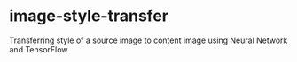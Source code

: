 # image-style-transfer
Transferring style of a source image to content image using Neural Network and TensorFlow

